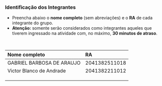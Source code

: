
### Identificação dos Integrantes

- Preencha abaixo o **nome completo** (sem abreviações) e o **RA** de cada integrante do grupo.
- **Atenção:** somente serão considerados como integrantes aqueles que tiverem ingressado na atividade com, no máximo, **30 minutos de atraso**.

<br>

| Nome completo | RA |
|:--------------|:---|
|GABRIEL BARBOSA DE ARAUJO |2041382511018|
|Victor Blanco de Andrade |2041382211012|
|                |     |
|                |     |
|                |     |
